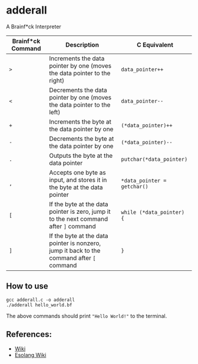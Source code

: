 # adderall
A Brainf*ck Interpreter

| Brainf*ck Command | Description                                                                               | C Equivalent                |
|-------------------|-------------------------------------------------------------------------------------------|-----------------------------|
| `>`               | Increments the data pointer by one (moves the data pointer to the right)                  | `data_pointer++`            |
| `<`               | Decrements the data pointer by one (moves the data pointer to the left)                   | `data_pointer--`            |
| `+`               | Increments the byte at the data pointer by one                                            | `(*data_pointer)++`         |
| `-`               | Decrements the byte at the data pointer by one                                            | `(*data_pointer)--`         |
| `.`               | Outputs the byte at the data pointer                                                      | `putchar(*data_pointer)`    |
| `,`               | Accepts one byte as input, and stores it in the byte at the data pointer                  | `*data_pointer = getchar()` |
| `[`               | If the byte at the data pointer is zero, jump it to the next command after `]` command    | `while (*data_pointer) {`   |
| `]`               | If the byte at the data pointer is nonzero, jump it back to the command after `[` command | `}`                         | 

## How to use 
```
gcc adderall.c -o adderall 
./adderall hello_world.bf
```
The above commands should print `"Hello World!"` to the terminal.

## References:
- [Wiki](https://en.wikipedia.org/wiki/Brainfuck#:~:text=The%20language%20takes%20its%20name,the%20boundaries%20of%20computer%20programming.)
- [Esolang Wiki](https://esolangs.org/wiki/Brainfuck)
